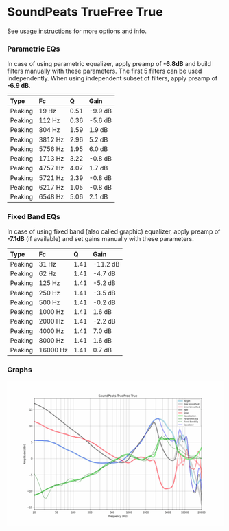 # SoundPeats TrueFree True
See [usage instructions](https://github.com/jaakkopasanen/AutoEq#usage) for more options and info.

### Parametric EQs
In case of using parametric equalizer, apply preamp of **-6.8dB** and build filters manually
with these parameters. The first 5 filters can be used independently.
When using independent subset of filters, apply preamp of **-6.9 dB**.

| Type    | Fc      |    Q | Gain    |
|:--------|:--------|:-----|:--------|
| Peaking | 19 Hz   | 0.51 | -9.9 dB |
| Peaking | 112 Hz  | 0.36 | -5.6 dB |
| Peaking | 804 Hz  | 1.59 | 1.9 dB  |
| Peaking | 3812 Hz | 2.96 | 5.2 dB  |
| Peaking | 5756 Hz | 1.95 | 6.0 dB  |
| Peaking | 1713 Hz | 3.22 | -0.8 dB |
| Peaking | 4757 Hz | 4.07 | 1.7 dB  |
| Peaking | 5721 Hz | 2.39 | -0.8 dB |
| Peaking | 6217 Hz | 1.05 | -0.8 dB |
| Peaking | 6548 Hz | 5.06 | 2.1 dB  |

### Fixed Band EQs
In case of using fixed band (also called graphic) equalizer, apply preamp of **-7.1dB**
(if available) and set gains manually with these parameters.

| Type    | Fc       |    Q | Gain     |
|:--------|:---------|:-----|:---------|
| Peaking | 31 Hz    | 1.41 | -11.2 dB |
| Peaking | 62 Hz    | 1.41 | -4.7 dB  |
| Peaking | 125 Hz   | 1.41 | -5.2 dB  |
| Peaking | 250 Hz   | 1.41 | -3.5 dB  |
| Peaking | 500 Hz   | 1.41 | -0.2 dB  |
| Peaking | 1000 Hz  | 1.41 | 1.6 dB   |
| Peaking | 2000 Hz  | 1.41 | -2.2 dB  |
| Peaking | 4000 Hz  | 1.41 | 7.0 dB   |
| Peaking | 8000 Hz  | 1.41 | 1.6 dB   |
| Peaking | 16000 Hz | 1.41 | 0.7 dB   |

### Graphs
![](./SoundPeats%20TrueFree%20True.png)